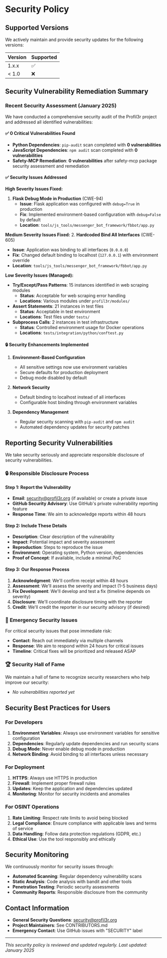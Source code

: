 # Security Policy

## Supported Versions

We actively maintain and provide security updates for the following versions:

| Version | Supported          |
| ------- | ------------------ |
| 1.x.x   | :white_check_mark: |
| < 1.0   | :x:                |

## Security Vulnerability Remediation Summary

### Recent Security Assessment (January 2025)

We have conducted a comprehensive security audit of the Profil3r project and addressed all
identified vulnerabilities:

#### ✅ **0 Critical Vulnerabilities Found**

- **Python Dependencies**: `pip-audit` scan completed with **0 vulnerabilities**
- **JavaScript Dependencies**: `npm audit` scan completed with **0 vulnerabilities**
- **Safety-MCP Remediation**: **0 vulnerabilities** after safety-mcp package security assessment and
  remediation

#### ✅ **Security Issues Addressed**

**High Severity Issues Fixed:**

1. **Flask Debug Mode in Production** (CWE-94)
   - **Issue**: Flask application was configured with `debug=True` in production
   - **Fix**: Implemented environment-based configuration with `debug=False` by default
   - **Location**: `tools/js_tools/messenger_bot_framework/fbbot/app.py`

**Medium Severity Issues Fixed:** 2. **Hardcoded Bind All Interfaces** (CWE-605)

- **Issue**: Application was binding to all interfaces (`0.0.0.0`)
- **Fix**: Changed default binding to localhost (`127.0.0.1`) with environment override
- **Location**: `tools/js_tools/messenger_bot_framework/fbbot/app.py`

**Low Severity Issues (Managed):**

- **Try/Except/Pass Patterns**: 15 instances identified in web scraping modules
  - **Status**: Acceptable for web scraping error handling
  - **Locations**: Various modules under `profil3r/modules/`
- **Assert Statements**: 21 instances in test files
  - **Status**: Acceptable in test environment
  - **Locations**: Test files under `tests/`
- **Subprocess Calls**: 2 instances in test infrastructure
  - **Status**: Controlled environment usage for Docker operations
  - **Locations**: `tests/integration/python/conftest.py`

#### 🔒 **Security Enhancements Implemented**

1. **Environment-Based Configuration**
   - All sensitive settings now use environment variables
   - Secure defaults for production deployment
   - Debug mode disabled by default

2. **Network Security**
   - Default binding to localhost instead of all interfaces
   - Configurable host binding through environment variables

3. **Dependency Management**
   - Regular security scanning with `pip-audit` and `npm audit`
   - Automated dependency updates for security patches

## Reporting Security Vulnerabilities

We take security seriously and appreciate responsible disclosure of security vulnerabilities.

### 🔒 **Responsible Disclosure Process**

#### Step 1: Report the Vulnerability

- **Email**: security@profil3r.org (if available) or create a private issue
- **GitHub Security Advisory**: Use GitHub's private vulnerability reporting feature
- **Response Time**: We aim to acknowledge reports within 48 hours

#### Step 2: Include These Details

- **Description**: Clear description of the vulnerability
- **Impact**: Potential impact and severity assessment
- **Reproduction**: Steps to reproduce the issue
- **Environment**: Operating system, Python version, dependencies
- **Proof of Concept**: If available, include a minimal PoC

#### Step 3: Our Response Process

1. **Acknowledgment**: We'll confirm receipt within 48 hours
2. **Assessment**: We'll assess the severity and impact (1-5 business days)
3. **Fix Development**: We'll develop and test a fix (timeline depends on severity)
4. **Disclosure**: We'll coordinate disclosure timing with the reporter
5. **Credit**: We'll credit the reporter in our security advisory (if desired)

### 🚨 **Emergency Security Issues**

For critical security issues that pose immediate risk:

- **Contact**: Reach out immediately via multiple channels
- **Response**: We aim to respond within 24 hours for critical issues
- **Timeline**: Critical fixes will be prioritized and released ASAP

### 🏆 **Security Hall of Fame**

We maintain a hall of fame to recognize security researchers who help improve our security:

- _No vulnerabilities reported yet_

## Security Best Practices for Users

### For Developers

1. **Environment Variables**: Always use environment variables for sensitive configuration
2. **Dependencies**: Regularly update dependencies and run security scans
3. **Debug Mode**: Never enable debug mode in production
4. **Network Binding**: Avoid binding to all interfaces unless necessary

### For Deployment

1. **HTTPS**: Always use HTTPS in production
2. **Firewall**: Implement proper firewall rules
3. **Updates**: Keep the application and dependencies updated
4. **Monitoring**: Monitor for security incidents and anomalies

### For OSINT Operations

1. **Rate Limiting**: Respect rate limits to avoid being blocked
2. **Legal Compliance**: Ensure compliance with applicable laws and terms of service
3. **Data Handling**: Follow data protection regulations (GDPR, etc.)
4. **Ethical Use**: Use the tool responsibly and ethically

## Security Monitoring

We continuously monitor for security issues through:

- **Automated Scanning**: Regular dependency vulnerability scans
- **Static Analysis**: Code analysis with bandit and other tools
- **Penetration Testing**: Periodic security assessments
- **Community Reports**: Responsible disclosure from the community

## Contact Information

- **General Security Questions**: security@profil3r.org
- **Project Maintainers**: See CONTRIBUTORS.md
- **Emergency Contact**: Use GitHub issues with "SECURITY" label

---

_This security policy is reviewed and updated regularly. Last updated: January 2025_
